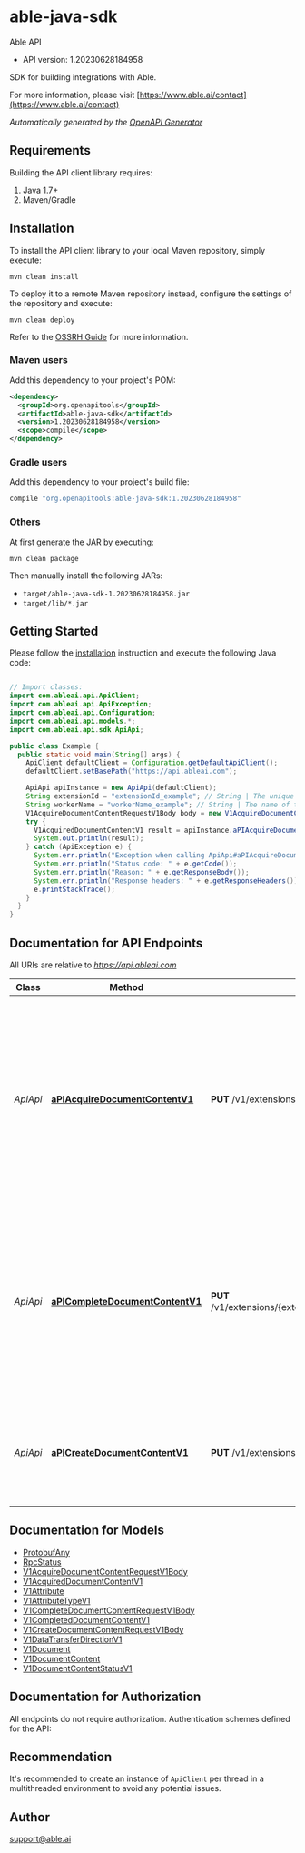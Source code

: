 # able-java-sdk

Able API
- API version: 1.20230628184958

SDK for building integrations with Able.

  For more information, please visit [https://www.able.ai/contact](https://www.able.ai/contact)

*Automatically generated by the [OpenAPI Generator](https://openapi-generator.tech)*


## Requirements

Building the API client library requires:
1. Java 1.7+
2. Maven/Gradle

## Installation

To install the API client library to your local Maven repository, simply execute:

```shell
mvn clean install
```

To deploy it to a remote Maven repository instead, configure the settings of the repository and execute:

```shell
mvn clean deploy
```

Refer to the [OSSRH Guide](http://central.sonatype.org/pages/ossrh-guide.html) for more information.

### Maven users

Add this dependency to your project's POM:

```xml
<dependency>
  <groupId>org.openapitools</groupId>
  <artifactId>able-java-sdk</artifactId>
  <version>1.20230628184958</version>
  <scope>compile</scope>
</dependency>
```

### Gradle users

Add this dependency to your project's build file:

```groovy
compile "org.openapitools:able-java-sdk:1.20230628184958"
```

### Others

At first generate the JAR by executing:

```shell
mvn clean package
```

Then manually install the following JARs:

* `target/able-java-sdk-1.20230628184958.jar`
* `target/lib/*.jar`

## Getting Started

Please follow the [installation](#installation) instruction and execute the following Java code:

```java

// Import classes:
import com.ableai.api.ApiClient;
import com.ableai.api.ApiException;
import com.ableai.api.Configuration;
import com.ableai.api.models.*;
import com.ableai.api.sdk.ApiApi;

public class Example {
  public static void main(String[] args) {
    ApiClient defaultClient = Configuration.getDefaultApiClient();
    defaultClient.setBasePath("https://api.ableai.com");

    ApiApi apiInstance = new ApiApi(defaultClient);
    String extensionId = "extensionId_example"; // String | The unique ID of the extension.
    String workerName = "workerName_example"; // String | The name of the worker that will process the task.
    V1AcquireDocumentContentRequestV1Body body = new V1AcquireDocumentContentRequestV1Body(); // V1AcquireDocumentContentRequestV1Body | 
    try {
      V1AcquiredDocumentContentV1 result = apiInstance.aPIAcquireDocumentContentV1(extensionId, workerName, body);
      System.out.println(result);
    } catch (ApiException e) {
      System.err.println("Exception when calling ApiApi#aPIAcquireDocumentContentV1");
      System.err.println("Status code: " + e.getCode());
      System.err.println("Reason: " + e.getResponseBody());
      System.err.println("Response headers: " + e.getResponseHeaders());
      e.printStackTrace();
    }
  }
}

```

## Documentation for API Endpoints

All URIs are relative to *https://api.ableai.com*

Class | Method | HTTP request | Description
------------ | ------------- | ------------- | -------------
*ApiApi* | [**aPIAcquireDocumentContentV1**](docs/ApiApi.md#aPIAcquireDocumentContentV1) | **PUT** /v1/extensions/{extensionId}/documentContentQueue/{workerName}/acquire | Acquires a DocumentContent task. The task represents a document to be processed and once acquired, should be processed within the expected execution time. If the task is not completed within the expected time, it will be made available for acquisition by other workers.
*ApiApi* | [**aPICompleteDocumentContentV1**](docs/ApiApi.md#aPICompleteDocumentContentV1) | **PUT** /v1/extensions/{extensionId}/documentContentQueue/{workerName}/complete/{documentContentId} | Completes a DocumentContent task. The task should be marked as complete after successful processing or if an error occurs during processing. If completed successfully, any extracted document attributes should be included in the completion request.
*ApiApi* | [**aPICreateDocumentContentV1**](docs/ApiApi.md#aPICreateDocumentContentV1) | **PUT** /v1/extensions/{extensionId}/documentContent | Creates a new DocumentContent. The DocumentContent represents a document from an external system that needs to be processed.


## Documentation for Models

 - [ProtobufAny](docs/ProtobufAny.md)
 - [RpcStatus](docs/RpcStatus.md)
 - [V1AcquireDocumentContentRequestV1Body](docs/V1AcquireDocumentContentRequestV1Body.md)
 - [V1AcquiredDocumentContentV1](docs/V1AcquiredDocumentContentV1.md)
 - [V1Attribute](docs/V1Attribute.md)
 - [V1AttributeTypeV1](docs/V1AttributeTypeV1.md)
 - [V1CompleteDocumentContentRequestV1Body](docs/V1CompleteDocumentContentRequestV1Body.md)
 - [V1CompletedDocumentContentV1](docs/V1CompletedDocumentContentV1.md)
 - [V1CreateDocumentContentRequestV1Body](docs/V1CreateDocumentContentRequestV1Body.md)
 - [V1DataTransferDirectionV1](docs/V1DataTransferDirectionV1.md)
 - [V1Document](docs/V1Document.md)
 - [V1DocumentContent](docs/V1DocumentContent.md)
 - [V1DocumentContentStatusV1](docs/V1DocumentContentStatusV1.md)


## Documentation for Authorization

All endpoints do not require authorization.
Authentication schemes defined for the API:

## Recommendation

It's recommended to create an instance of `ApiClient` per thread in a multithreaded environment to avoid any potential issues.

## Author

support@able.ai

